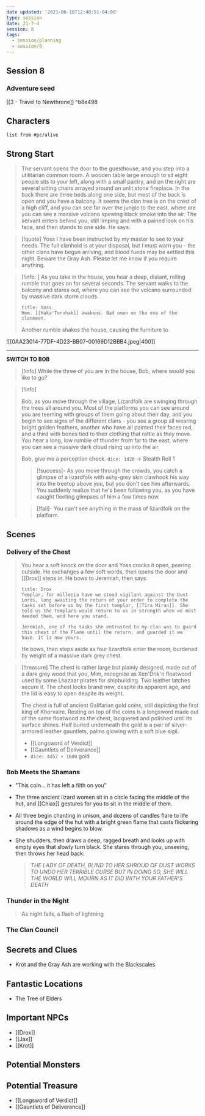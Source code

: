 ```yaml
---
date updated: '2021-06-16T12:48:51-04:00'
type: session
date: 21-7-4
session: 8
tags:
  - session/planning
  - session/8
---
```


## Session 8
### Adventure seed
[[3 - Travel to Newthrone]] ^b8e498

## Characters

```dataview
list from #pc/alive 
```

## Strong Start
> The servant opens the door to the guesthouse, and you step into a utilitarian common room. A wooden table large enough to sit eight people sits to your left, along with a small pantry, and on the right are several sitting chairs arrayed around an unlit stone fireplace.  In the back there are three beds along one side, but most of the back is open and you have a balcony. It seems the clan tree is on the crest of a high cliff, and you can see far over the jungle to the east, where are you can see a massive volcano spewing black smoke into the air. The servant enters behind you, still limping and with a pained look on his face, and then stands to one side. He says: 

> [!quote] Yoss
> I have been instructed by my master to see to your needs. The full clanhold is at your disposal, but I must warn you - the other clans have begun arriving, and blood fueds may be settled this night. Beware the Gray Ash. Please let me know if you require anything.

> [!info: ]
> As you take in the house, you hear a deep, distant, rolling rumble that goes on for several seconds. The servant walks to the balcony  and stares out, where you can see the volcano surrounded by massive dark storm clouds.
> ```ad-quote
> title: Yoss
> Hmm. [[Haka'Torvhak]] awakens. Bad omen on the eve of the clanmeet.
> ```
> Another rumble shakes the house, causing the furniture to 

![[0AA23014-77DF-4D23-BB07-00169D12BBB4.jpeg|400]]



---
**SWITCH TO BOB**

> [!info]
> While the three of you are in the house, Bob, where would you like to go?

> [!info]
> 
> Bob, as you move through the village, Lizardfolk are swinging through the trees all around you. Most of the platforms you can see around you are teeming with groups of them going about their day, and you begin to see signs of the different clans - you see a group all wearing bright golden feathers, another who have all painted their faces red, and a third with bones tied to their clothing that rattle as they move. You hear a long, low rumble of thunder from far to the east, where you can see a massive dark cloud rising up into the air.
> 
> Bob, give me a perception check.
> `dice: 1d20` -> Stealth Roll 1
> 
> > [!success]-
> > As you move through the crowds, you catch a glimpse of a lizardfolk with ashy-grey skin clawhook his way into the treetop above you, but you don't see him afterwards. You suddenly realize that he's been following you, as you have caught fleeting glimpses of him a few times now.
> 
> > [!fail]-
> > You can't see anything in the mass of lizardfolk on the platform.
> 

## Scenes

### Delivery of the Chest

> You hear a soft knock on the door and Yoss cracks it open, peering outside. He exchanges a few soft words, then opens the door and [[Drox]] steps in. He bows to Jeremiah, then says:
>
> ```ad-info
> title: Drox
> Templar, for millenia have we stood vigilant against the Dust Lords, long awaiting the return of your order to complete the tasks set before us by the first templar, [[Tira Miran]]. She told us the Templars would return to us in strength when we most needed them, and here you stand.
> 
> Jeremiah, one of the tasks she entrusted to my clan was to guard this chest of the Flame until the return, and guarded it we have. It is now yours.
>```
>
> He bows, then steps aside as four lizardfolk enter the room, burdened by weight of a massive dark grey chest.



> [!treasure]
> The chest is rather large but plainly designed, made out of a dark grey wood that you, Mim, recognize as Xen'Drik'n floatwood used by some Lhazaar pirates for shipbuilding. Two leather latches secure it. The chest looks brand new, despite its apparent age, and the lid is easy to open despite its weight.
> 
> The chest is full of ancient Galifarian gold coins, still depicting the first king of Khorvaire. Resting on top of the coins is a longsword made out of the same floatwood as the chest, lacquered and polished until its surface shines. Half buried underneath the gold is a pair of silver-armored leather gauntlets, palms glowing with a soft blue sigil.
> 
> - [[Longsword of Verdict]]
> - [[Gauntlets of Deliverance]]
> - `dice: 4d57 + 1600` gold


### Bob Meets the Shamans

- "This coin... it has left a filth on you"
- The three ancient lizard women sit in a circle facing the middle of the hut, and [[Chiax]] gestures for you to sit in the middle of them.
- All three begin chanting in unison, and dozens of candles flare to life around the edge of the hut with a bright green flame that casts flickering shadows as a wind begins to blow.
- She shudders, then draws a deep, ragged breath and looks up with empty eyes that slowly turn black. She stares through you, unseeing, then throws her head back:
	
	> _THE LADY OF DEATH, BLIND TO HER SHROUD OF DUST
	> WORKS TO UNDO HER TERRIBLE CURSE
	> BUT IN DOING SO, SHE WILL
	> THE WORLD WILL MOURN
	> AS IT DID WITH YOUR FATHER'S DEATH_


### Thunder in the Night
> As night falls, a flash of lightning 

### The Clan Council

## Secrets and Clues

- Krot and the Gray Ash are working with the Blackscales

## Fantastic Locations
- The Tree of Elders

## Important NPCs
- [[Drox]]
- [[Jax]]
- [[Krot]]

## Potential Monsters


## Potential Treasure
- [[Longsword of Verdict]]
- [[Gauntlets of Deliverance]]